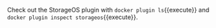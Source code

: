 Check out the StorageOS plugin with `docker plugin ls`{{execute}} and `docker plugin inspect storageos`{{execute}}.
